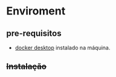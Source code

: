 # Enviroment

## pre-requisitos
* [docker desktop](https://www.docker.com/get-started) instalado na máquina.

## ~~Instalação~~
